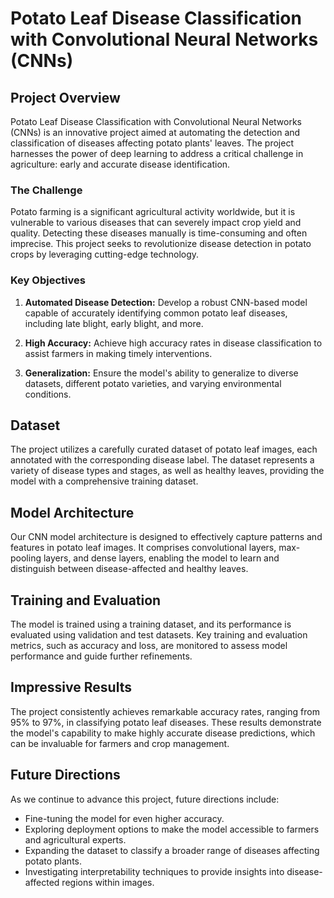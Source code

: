 # Potato Leaf Disease Classification with Convolutional Neural Networks (CNNs)

## Project Overview

Potato Leaf Disease Classification with Convolutional Neural Networks (CNNs) is an innovative project aimed at automating the detection and classification of diseases affecting potato plants' leaves. The project harnesses the power of deep learning to address a critical challenge in agriculture: early and accurate disease identification.

### The Challenge

Potato farming is a significant agricultural activity worldwide, but it is vulnerable to various diseases that can severely impact crop yield and quality. Detecting these diseases manually is time-consuming and often imprecise. This project seeks to revolutionize disease detection in potato crops by leveraging cutting-edge technology.

### Key Objectives

1. **Automated Disease Detection:** Develop a robust CNN-based model capable of accurately identifying common potato leaf diseases, including late blight, early blight, and more.

2. **High Accuracy:** Achieve high accuracy rates in disease classification to assist farmers in making timely interventions.

3. **Generalization:** Ensure the model's ability to generalize to diverse datasets, different potato varieties, and varying environmental conditions.

## Dataset

The project utilizes a carefully curated dataset of potato leaf images, each annotated with the corresponding disease label. The dataset represents a variety of disease types and stages, as well as healthy leaves, providing the model with a comprehensive training dataset.

## Model Architecture

Our CNN model architecture is designed to effectively capture patterns and features in potato leaf images. It comprises convolutional layers, max-pooling layers, and dense layers, enabling the model to learn and distinguish between disease-affected and healthy leaves.

## Training and Evaluation

The model is trained using a training dataset, and its performance is evaluated using validation and test datasets. Key training and evaluation metrics, such as accuracy and loss, are monitored to assess model performance and guide further refinements.

## Impressive Results

The project consistently achieves remarkable accuracy rates, ranging from 95% to 97%, in classifying potato leaf diseases. These results demonstrate the model's capability to make highly accurate disease predictions, which can be invaluable for farmers and crop management.

## Future Directions

As we continue to advance this project, future directions include:

- Fine-tuning the model for even higher accuracy.
- Exploring deployment options to make the model accessible to farmers and agricultural experts.
- Expanding the dataset to classify a broader range of diseases affecting potato plants.
- Investigating interpretability techniques to provide insights into disease-affected regions within images.
